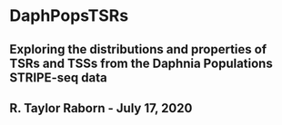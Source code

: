 # DaphPopsTSRs
## Exploring the distributions and properties of TSRs and TSSs from the Daphnia Populations STRIPE-seq data
## R. Taylor Raborn - July 17, 2020
